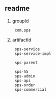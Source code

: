 ## readme

1. groupId
	
		com.sps

2. artifactId

		sps-service
		sps-service-impl
		
		sps-parent
	
		sps-h5
		sps-admin
		sps-api
		sps-order
		sps-commercial


